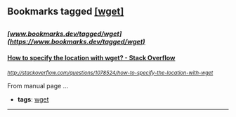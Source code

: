 ## Bookmarks tagged [[wget]](https://www.bookmarks.dev?q=[wget])

_<sup><sup>[www.bookmarks.dev/tagged/wget](https://www.bookmarks.dev/tagged/wget)</sup></sup>_
---
#### [How to specify the location with wget? - Stack Overflow](http://stackoverflow.com/questions/1078524/how-to-specify-the-location-with-wget)
_<sup>http://stackoverflow.com/questions/1078524/how-to-specify-the-location-with-wget</sup>_

From manual page
...
* **tags**: [wget](../tagged/wget.md)
---
